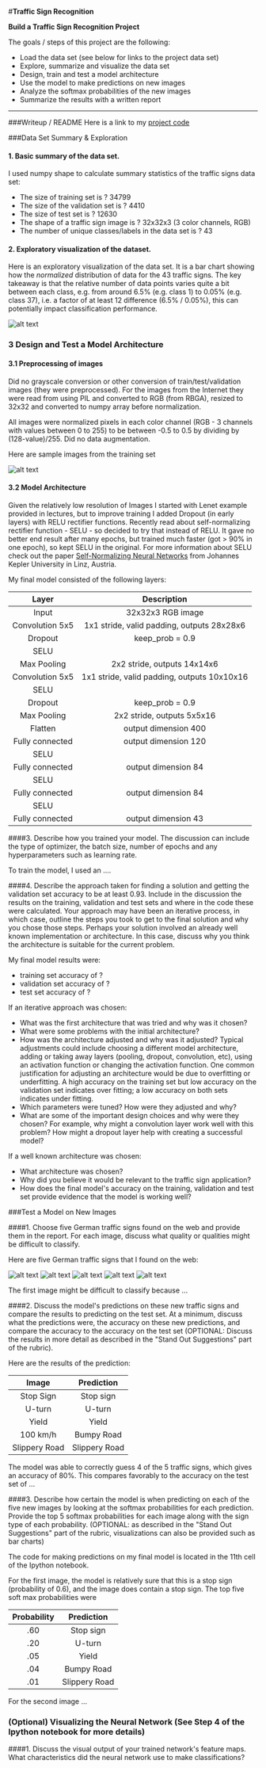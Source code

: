 #**Traffic Sign Recognition** 

**Build a Traffic Sign Recognition Project**

The goals / steps of this project are the following:
* Load the data set (see below for links to the project data set)
* Explore, summarize and visualize the data set
* Design, train and test a model architecture
* Use the model to make predictions on new images
* Analyze the softmax probabilities of the new images
* Summarize the results with a written report


[//]: # (Image References)

[image1]: ./signdistribution.png "Traffic Sign Distribution (Train, Validation, Test)"
[image2]: ./signsamples.png "Sample Traffic Signs from Training Data"
[image3]: ./signpredictions.png "5 traffic signs downloaded from Internet"
[image4]: ./examples/placeholder.png "Traffic Sign 1"
[image5]: ./examples/placeholder.png "Traffic Sign 2"
[image6]: ./examples/placeholder.png "Traffic Sign 3"
[image7]: ./examples/placeholder.png "Traffic Sign 4"
[image8]: ./examples/placeholder.png "Traffic Sign 5"

---
###Writeup / README
Here is a link to my [project code](https://github.com/atveit/TrafficSignClassification/blob/master/Traffic_Sign_Classifier.ipynb)

###Data Set Summary & Exploration

#### 1. Basic summary of the data set. 

I used numpy shape to calculate summary statistics of the traffic
signs data set:

* The size of training set is ? 34799
* The size of the validation set is ? 4410
* The size of test set is ? 12630
* The shape of a traffic sign image is ? 32x32x3 (3 color channels, RGB)
* The number of unique classes/labels in the data set is ? 43

#### 2. Exploratory visualization of the dataset.

Here is an exploratory visualization of the data set. It is a bar chart showing how the *normalized* distribution of data for the 43 traffic signs. The key takeaway is that the relative number of data points varies quite a bit between each class, e.g. from around 6.5% (e.g. class 1) to 0.05% (e.g. class 37), i.e. a factor of at least 12 difference (6.5% / 0.05%), this can potentially impact classification performance. 

![alt text][image1]

### 3 Design and Test a Model Architecture

#### 3.1 Preprocessing of images
Did no grayscale conversion or other conversion of train/test/validation images  (they were preprocessed).  For the images from the Internet they were read from using PIL and converted to RGB (from RBGA), resized to 32x32 and converted to numpy array before normalization.

All images were normalized pixels in each color channel (RGB - 3 channels with values between 0 to 255) to be between -0.5 to 0.5 by dividing by (128-value)/255. Did no data augmentation.

Here are sample images from the training set

![alt text][image2]

#### 3.2 Model Architecture

Given the relatively low resolution of Images I started with Lenet example provided in lectures, but to improve training I added Dropout (in early layers) with RELU rectifier functions. Recently read about self-normalizing rectifier function - SELU - so decided to try that instead of RELU. It gave no better end result after many epochs, but trained much faster (got > 90% in one epoch), so kept SELU in the original. For more information about SELU check out the paper [Self-Normalizing Neural Networks](https://arxiv.org/pdf/1706.02515.pdf) from Johannes Kepler University in Linz, Austria. 

My final model consisted of the following layers:

| Layer         		|     Description	        					| 
|:---------------------:|:---------------------------------------------:| 
| Input         		| 32x32x3 RGB image   							| 
| Convolution 5x5     	| 1x1 stride, valid padding, outputs 28x28x6 	|
| Dropout     |		keep_prob = 0.9	    |
| SELU	|     |
| Max Pooling				| 2x2 stride, outputs 14x14x6 |
| Convolution 5x5     	| 1x1 stride, valid padding, outputs 10x10x16 	|
| SELU	|     |
| Dropout     |		keep_prob = 0.9	    |
| Max Pooling				| 2x2 stride, outputs 5x5x16 |
| Flatten | output dimension 400 |
| Fully connected | output dimension 120 |
| SELU |	  |
| Fully connected | output dimension 84 |
| SELU |	  |
| Fully connected | output dimension 84 |
| SELU |	  |
| Fully connected | output dimension 43 |

####3. Describe how you trained your model. The discussion can include the type of optimizer, the batch size, number of epochs and any hyperparameters such as learning rate.

To train the model, I used an ....

####4. Describe the approach taken for finding a solution and getting the validation set accuracy to be at least 0.93. Include in the discussion the results on the training, validation and test sets and where in the code these were calculated. Your approach may have been an iterative process, in which case, outline the steps you took to get to the final solution and why you chose those steps. Perhaps your solution involved an already well known implementation or architecture. In this case, discuss why you think the architecture is suitable for the current problem.

My final model results were:
* training set accuracy of ?
* validation set accuracy of ? 
* test set accuracy of ?

If an iterative approach was chosen:
* What was the first architecture that was tried and why was it chosen?
* What were some problems with the initial architecture?
* How was the architecture adjusted and why was it adjusted? Typical adjustments could include choosing a different model architecture, adding or taking away layers (pooling, dropout, convolution, etc), using an activation function or changing the activation function. One common justification for adjusting an architecture would be due to overfitting or underfitting. A high accuracy on the training set but low accuracy on the validation set indicates over fitting; a low accuracy on both sets indicates under fitting.
* Which parameters were tuned? How were they adjusted and why?
* What are some of the important design choices and why were they chosen? For example, why might a convolution layer work well with this problem? How might a dropout layer help with creating a successful model?

If a well known architecture was chosen:
* What architecture was chosen?
* Why did you believe it would be relevant to the traffic sign application?
* How does the final model's accuracy on the training, validation and test set provide evidence that the model is working well?
 

###Test a Model on New Images

####1. Choose five German traffic signs found on the web and provide them in the report. For each image, discuss what quality or qualities might be difficult to classify.

Here are five German traffic signs that I found on the web:

![alt text][image4] ![alt text][image5] ![alt text][image6] 
![alt text][image7] ![alt text][image8]

The first image might be difficult to classify because ...

####2. Discuss the model's predictions on these new traffic signs and compare the results to predicting on the test set. At a minimum, discuss what the predictions were, the accuracy on these new predictions, and compare the accuracy to the accuracy on the test set (OPTIONAL: Discuss the results in more detail as described in the "Stand Out Suggestions" part of the rubric).

Here are the results of the prediction:

| Image			        |     Prediction	        					| 
|:---------------------:|:---------------------------------------------:| 
| Stop Sign      		| Stop sign   									| 
| U-turn     			| U-turn 										|
| Yield					| Yield											|
| 100 km/h	      		| Bumpy Road					 				|
| Slippery Road			| Slippery Road      							|


The model was able to correctly guess 4 of the 5 traffic signs, which gives an accuracy of 80%. This compares favorably to the accuracy on the test set of ...

####3. Describe how certain the model is when predicting on each of the five new images by looking at the softmax probabilities for each prediction. Provide the top 5 softmax probabilities for each image along with the sign type of each probability. (OPTIONAL: as described in the "Stand Out Suggestions" part of the rubric, visualizations can also be provided such as bar charts)

The code for making predictions on my final model is located in the 11th cell of the Ipython notebook.

For the first image, the model is relatively sure that this is a stop sign (probability of 0.6), and the image does contain a stop sign. The top five soft max probabilities were

| Probability         	|     Prediction	        					| 
|:---------------------:|:---------------------------------------------:| 
| .60         			| Stop sign   									| 
| .20     				| U-turn 										|
| .05					| Yield											|
| .04	      			| Bumpy Road					 				|
| .01				    | Slippery Road      							|


For the second image ... 

### (Optional) Visualizing the Neural Network (See Step 4 of the Ipython notebook for more details)
####1. Discuss the visual output of your trained network's feature maps. What characteristics did the neural network use to make classifications?



